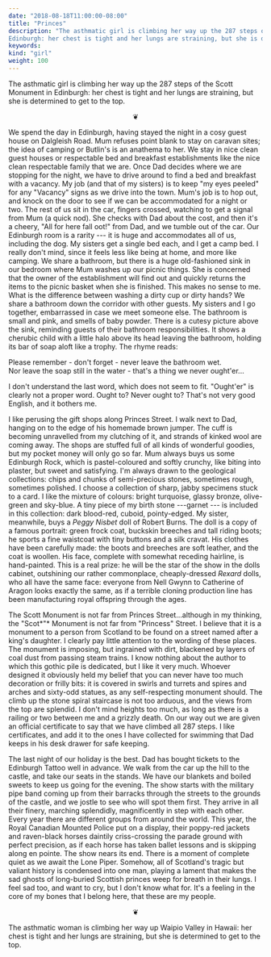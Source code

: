 ```yaml
---
date: "2018-08-18T11:00:00-08:00"
title: "Princes"
description: "The asthmatic girl is climbing her way up the 287 steps of the Scott Monument in
Edinburgh: her chest is tight and her lungs are straining, but she is determined to get to the top."
keywords:
kind: "girl"
weight: 100
---
```


The asthmatic girl is climbing her way up the 287 steps of the Scott Monument in Edinburgh: her
chest is tight and her lungs are straining, but she is determined to get to the top.

<p style="text-align: center;">
❦
</p>

We spend the day in Edinburgh, having stayed the night in a cosy guest house on Dalgleish Road. Mum
refuses point blank to stay on caravan sites; the idea of camping or Butlin's is an anathema to her.
We stay in nice clean guest houses or respectable bed and breakfast establishments like the nice
clean respectable family that we are. Once Dad decides where we are stopping for the night, we have
to drive around to find a bed and breakfast with a vacancy. My job (and that of my sisters) is to
keep "my eyes peeled" for any "Vacancy" signs as we drive into the town. Mum's job is to hop out,
and knock on the door to see if we can be accommodated for a night or two. The rest of us sit in the
car, fingers crossed, watching to get a signal from Mum (a quick nod). She checks with Dad about the
cost, and then it's a cheery, "All for here fall oot!" from Dad, and we tumble out of the car. Our
Edinburgh room is a rarity --- it is huge and accommodates all of us, including the dog. My sisters
get a single bed each, and I get a camp bed. I really don't mind, since it feels less like being at
home, and more like camping. We share a bathroom, but there is a huge old-fashioned sink in our
bedroom where Mum washes up our picnic things. She is concerned that the owner of the establishment
will find out and quickly returns the items to the picnic basket when she is finished. This makes no
sense to me. What is the difference between washing a dirty cup or dirty hands? We share a bathroom
down the corridor with other guests. My sisters and I go together, embarrassed in case we meet
someone else. The bathroom is small and pink, and smells of baby powder. There is a cutesy picture
above the sink, reminding guests of their bathroom responsibilities. It shows a cherubic child with
a little halo above its head leaving the bathroom, holding its bar of soap aloft like a trophy. The
rhyme reads:

Please remember - don\'t forget - never leave the bathroom wet.  
Nor leave the soap still in the water - that's a thing we never ought'er...  

I don't understand the last word, which does not seem to fit. "Ought'er" is clearly not a proper
word. Ought to? Never ought to? That's not very good English, and it bothers me.

I like perusing the gift shops along Princes Street. I walk next to Dad, hanging on to the edge of
his homemade brown jumper. The cuff is becoming unravelled from my clutching of it, and strands of
kinked wool are coming away. The shops are stuffed full of all kinds of wonderful goodies, but my
pocket money will only go so far. Mum always buys us some Edinburgh Rock, which is pastel-coloured
and softly crunchy, like biting into plaster, but sweet and satisfying. I'm always drawn to the
geological collections: chips and chunks of semi-precious stones, sometimes rough, sometimes
polished. I choose a collection of sharp, jabby specimens stuck to a card. I like the mixture of
colours: bright turquoise, glassy bronze, olive-green and sky-blue. A tiny piece of my birth stone
---garnet --- is included in this collection: dark blood-red, cuboid, pointy-edged. My sister,
meanwhile, buys a *Peggy Nisbet* doll of Robert Burns. The doll is a copy of a famous portrait:
green frock coat, buckskin breeches and tall riding boots; he sports a fine waistcoat with tiny
buttons and a silk cravat. His clothes have been carefully made: the boots and breeches are soft
leather, and the coat is woollen. His face, complete with somewhat receding hairline, is
hand-painted. This is a real prize: he will be the star of the show in the dolls cabinet, outshining
our rather commonplace, cheaply-dressed *Rexard* dolls, who all have the same face: everyone from
Nell Gwynn to Catherine of Aragon looks exactly the same, as if a terrible cloning production line
has been manufacturing royal offspring through the ages.

The Scott Monument is not far from Princes Street...although in my thinking, the \"Scot*\"* Monument
is not far from \"Princess\" Street. I believe that it is a monument to a person from Scotland to be
found on a street named after a king's daughter. I clearly pay little attention to the wording of
these places. The monument is imposing, but ingrained with dirt, blackened by layers of coal dust
from passing steam trains. I know nothing about the author to which this gothic pile is dedicated,
but I like it very much. Whoever designed it obviously held my belief that you can never have too
much decoration or frilly bits: it is covered in swirls and turrets and spires and arches and
sixty-odd statues, as any self-respecting monument should. The climb up the stone spiral staircase
is not too arduous, and the views from the top are splendid. I don't mind heights too much, as long
as there is a railing or two between me and a grizzly death. On our way out we are given an official
certificate to say that we have climbed all 287 steps. I like certificates, and add it to the ones I
have collected for swimming that Dad keeps in his desk drawer for safe keeping.

The last night of our holiday is the best. Dad has bought tickets to the Edinburgh Tattoo well in
advance. We walk from the car up the hill to the castle, and take our seats in the stands. We have
our blankets and boiled sweets to keep us going for the evening. The show starts with the military
pipe band coming up from their barracks through the streets to the grounds of the castle, and we
jostle to see who will spot them first. They arrive in all their finery, marching splendidly,
magnificently in step with each other. Every year there are different groups from around the world.
This year, the Royal Canadian Mounted Police put on a display, their poppy-red jackets and
raven-black horses daintily criss-crossing the parade ground with perfect precision, as if each
horse has taken ballet lessons and is skipping along en pointe. The show nears its end. There is a
moment of complete quiet as we await the Lone Piper. Somehow, all of Scotland's tragic but valiant
history is condensed into one man, playing a lament that makes the sad ghosts of long-buried
Scottish princes weep for breath in their lungs. I feel sad too, and want to cry, but I don't know
what for. It's a feeling in the core of my bones that I belong here, that these are my people.

<p style="text-align: center;">
❦
</p>

The asthmatic woman is climbing her way up Waipio Valley in Hawaii: her chest is tight and her lungs
are straining, but she is determined to get to the top.
